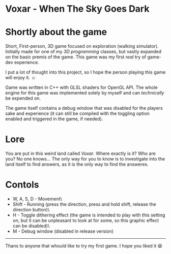 # Voxar - When The Sky Goes Dark

# Shortly about the game
Short, First-person, 3D game focused on exploration (walking simulator). Initially made for one of my *3D programming* classes, but vastly expanded on the basic premis of the game. This game was my first *real* try of game-dev experience. 

I put a lot of thought into this project, so I hope the person playing this game will enjoy it. :relaxed:

Game was written in C++ with GLSL shaders for OpenGL API. The whole engine for this game was implemented solely by myself and can *technically* be expended on.

The game itself contains a debug window that was disabled for the players sake and experience (it can still be compiled with the toggling option enabled and triggered in the game, if needed).

# Lore
You are put in this weird land called *Voxar*. Where exactly is it? Who are you? No one knows... The only way for you to know is to investigate into the land itself to find answers, as it is the only way to find the answeres.

# Contols
- W, A, S, D - Movement\
- Shift      - Running (press the direction, press and hold shift, release the direction button)\
- H          - Toggle dithering effect (the game is intended to play with this setting on, but it can be unpleasant to look at for some, so this graphic effect can be disabled)\
- M          - Debug window (disabled in release version)

---
Thans to anyone that whould like to try my first game. I hope you liked it :smile:

